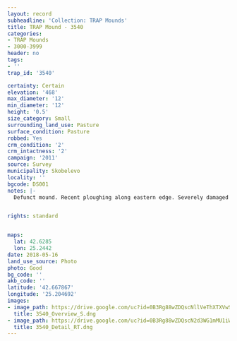```yaml
---
layout: record
subheadline: 'Collection: TRAP Mounds'
title: TRAP Mound - 3540
categories:
- TRAP Mounds
- 3000-3999
header: no
tags:
- ''
trap_id: '3540'

certainty: Certain
elevation: '468'
max_diameter: '12'
min_diameter: '12'
height: '0.5'
size_category: Small
surrounding_land_use: Pasture
surface_condition: Pasture
robbed: Yes
crm_condition: '2'
crm_intactness: '2'
campaign: '2011'
source: Survey
municipality: Skobelevo
locality: ''
bgcode: DS001
notes: |-
  Defunct mound. Recent ploughing along eastern edge. Severely damaged by agricultural activity.


rights: standard


maps:
  lat: 42.6285
  lon: 25.2442
date: 2018-05-16
land_use_source: Photo
photo: Good
bg_code: ''
akb_code: ''
latitude: '42.667867'
longitude: '25.204692'
images:
- image_path: https://drive.google.com/uc?id=0B3Rg88wZDQscNllVeThXTXVwSXc
  title: 3540_Overview_S.dng
- image_path: https://drive.google.com/uc?id=0B3Rg88wZDQscN2d3WG1mMU1iWW8
  title: 3540_Detail_RT.dng
---
```

